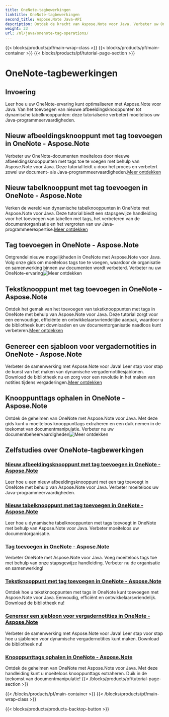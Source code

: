 ```yaml
---
title: OneNote-tagbewerkingen
linktitle: OneNote-tagbewerkingen
second_title: Aspose.Note Java-API
description: Ontdek de kracht van Aspose.Note voor Java. Verbeter uw OneNote-ervaring met stapsgewijze handleidingen over tagbewerkingen, het toevoegen van afbeeldingen, tabellen, tekstknooppunten en meer.
weight: 33
url: /nl/java/onenote-tag-operations/
---
```


{{< blocks/products/pf/main-wrap-class >}}
{{< blocks/products/pf/main-container >}}
{{< blocks/products/pf/tutorial-page-section >}}

# OneNote-tagbewerkingen

## Invoering

Leer hoe u uw OneNote-ervaring kunt optimaliseren met Aspose.Note voor Java. Van het toevoegen van nieuwe afbeeldingsknooppunten tot dynamische tabelknooppunten: deze tutorialserie verbetert moeiteloos uw Java-programmeervaardigheden.

## Nieuw afbeeldingsknooppunt met tag toevoegen in OneNote - Aspose.Note

 Verbeter uw OneNote-documenten moeiteloos door nieuwe afbeeldingsknooppunten met tags toe te voegen met behulp van Aspose.Note voor Java. Deze tutorial leidt u door het proces en verbetert zowel uw document- als Java-programmeervaardigheden.[Meer ontdekken](./add-new-image-node-with-tag/)

## Nieuw tabelknooppunt met tag toevoegen in OneNote - Aspose.Note

 Verken de wereld van dynamische tabelknooppunten in OneNote met Aspose.Note voor Java. Deze tutorial biedt een stapsgewijze handleiding voor het toevoegen van tabellen met tags, het verbeteren van de documentorganisatie en het vergroten van uw Java-programmeerexpertise.[Meer ontdekken](./add-new-table-node-with-tag/)

## Tag toevoegen in OneNote - Aspose.Note

 Ontgrendel nieuwe mogelijkheden in OneNote met Aspose.Note voor Java. Volg onze gids om moeiteloos tags toe te voegen, waardoor de organisatie en samenwerking binnen uw documenten wordt verbeterd. Verbeter nu uw OneNote-ervaring![Meer ontdekken](./add-tag/)

## Tekstknooppunt met tag toevoegen in OneNote - Aspose.Note

 Ontdek het gemak van het toevoegen van tekstknooppunten met tags in OneNote met behulp van Aspose.Note voor Java. Deze tutorial zorgt voor een eenvoudige, efficiënte en ontwikkelaarsvriendelijke aanpak, waardoor u de bibliotheek kunt downloaden en uw documentorganisatie naadloos kunt verbeteren.[Meer ontdekken](./add-text-node-with-tag/)

## Genereer een sjabloon voor vergadernotities in OneNote - Aspose.Note

Verbeter de samenwerking met Aspose.Note voor Java! Leer stap voor stap de kunst van het maken van dynamische vergadernotitiesjablonen. Download de bibliotheek nu en zorg voor een revolutie in het maken van notities tijdens vergaderingen.[Meer ontdekken](./generate-template-for-meeting-notes/)

## Knooppunttags ophalen in OneNote - Aspose.Note

 Ontdek de geheimen van OneNote met Aspose.Note voor Java. Met deze gids kunt u moeiteloos knooppunttags extraheren en een duik nemen in de toekomst van documentmanipulatie. Verbeter nu uw documentbeheervaardigheden![Meer ontdekken](./get-node-tags/)
## Zelfstudies over OneNote-tagbewerkingen
### [Nieuw afbeeldingsknooppunt met tag toevoegen in OneNote - Aspose.Note](./add-new-image-node-with-tag/)
Leer hoe u een nieuw afbeeldingsknooppunt met een tag toevoegt in OneNote met behulp van Aspose.Note voor Java. Verbeter moeiteloos uw Java-programmeervaardigheden.
### [Nieuw tabelknooppunt met tag toevoegen in OneNote - Aspose.Note](./add-new-table-node-with-tag/)
Leer hoe u dynamische tabelknooppunten met tags toevoegt in OneNote met behulp van Aspose.Note voor Java. Verbeter moeiteloos uw documentorganisatie.
### [Tag toevoegen in OneNote - Aspose.Note](./add-tag/)
Verbeter OneNote met Aspose.Note voor Java. Voeg moeiteloos tags toe met behulp van onze stapsgewijze handleiding. Verbeter nu de organisatie en samenwerking!
### [Tekstknooppunt met tag toevoegen in OneNote - Aspose.Note](./add-text-node-with-tag/)
Ontdek hoe u tekstknooppunten met tags in OneNote kunt toevoegen met Aspose.Note voor Java. Eenvoudig, efficiënt en ontwikkelaarsvriendelijk. Download de bibliotheek nu!
### [Genereer een sjabloon voor vergadernotities in OneNote - Aspose.Note](./generate-template-for-meeting-notes/)
Verbeter de samenwerking met Aspose.Note voor Java! Leer stap voor stap hoe u sjablonen voor dynamische vergadernotities kunt maken. Download de bibliotheek nu!
### [Knooppunttags ophalen in OneNote - Aspose.Note](./get-node-tags/)
Ontdek de geheimen van OneNote met Aspose.Note voor Java. Met deze handleiding kunt u moeiteloos knooppunttags extraheren. Duik in de toekomst van documentmanipulatie!
{{< /blocks/products/pf/tutorial-page-section >}}

{{< /blocks/products/pf/main-container >}}
{{< /blocks/products/pf/main-wrap-class >}}

{{< blocks/products/products-backtop-button >}}

